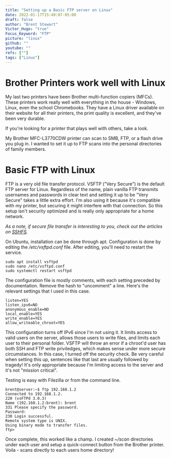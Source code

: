 ```yaml
---
title: "Setting up a Basic FTP server on Linux"
date: 2022-01-17T15:49:07-05:00
draft: false
author: "Brent Stewart"
Victor_Hugo: "true"
Focus_Keyword: "FTP"
picture: "linux"
github: ""
youtube: ""
refs: [""]
tags: ["Linux"]
---
```


# Brother Printers work well with Linux

My last two printers have been Brother multi-function copiers (MFCs).  These printers work really well with everything in the house - Windows, Linux, even the school Chromebooks.  They have a Linux driver available on their website for all their printers, the print quality is excellent, and they've been very durable.

If you're looking for a printer that plays well with others, take a look.

My Brother MFC-L3770CDW printer can scan to SMB, FTP, or a flash drive you plug in.  I wanted to set it up to FTP scans into the personal directories of family members.

# Basic FTP with Linux

FTP is a very old file transfer protocol.  VSFTP ("Very Secure") is the default FTP server for Linux.  Regardless of the name, plain vanilla FTP transmits usernames and passwords in clear text and setting it up to be "Very Secure" takes a little extra effort.  I'm also using it because it's compatible with my printer, but securing it might interfere with that connection.  So this setup isn't security optimized and is really only appropriate for a home network.

_As a note, if secure file transfer is interesting to you, check out the articles on [SSHFS](/200813_Using_SSH3)._

On Ubuntu, installation can be done through apt.  Configuration is done by editing the _/etc/vsftpd.conf_ file.  After editing, you'll need to restart the service.

    sudo apt install vsftpd
    sudo nano /etc/vsftpd.conf
    sudo systemctl restart vsftpd

The configuration file is mostly comments, with each setting preceded by documentation.  Remove the hash to "uncomment" a line.  Here's the relevant settings that I used in this case.

    listen=YES
    listen_ipv6=NO
    anonymous_enable=NO
    local_enable=YES
    write_enable=YES
    allow_writeable_chroot=YES

This configuration turns off IPv6 since I'm not using it.  It limits access to valid users on the server, allows those users to write files, and limits each user to their personal folder.  VSFTP will throw an error if a chroot'd user has both SSH and FTP write priviledges, which makes sense under more secure circumstances.  In this case, I turned off the security check.  Be very careful when setting this up, sentences like that last are usually followed by tragedy!  It's only appropriate because I'm limiting access to the server and it's not "mission critical".  

Testing is easy with Filezilla or from the command line.

    brent@server:~$ ftp 192.168.1.2
    Connected to 192.168.1.2.
    220 (vsFTPd 3.0.3)
    Name (192.168.1.2:brent): brent
    331 Please specify the password.
    Password:
    230 Login successful.
    Remote system type is UNIX.
    Using binary mode to transfer files.
    ftp> 

Once complete, this worked like a champ.  I created _~/scan_ directories under each user and setup a quick-connect button from the Brother printer.  Voila - scans directly to each users home directory!